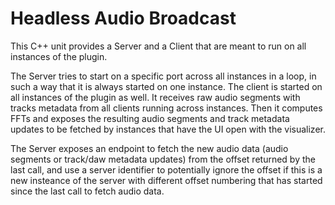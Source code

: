 # Headless Audio Broadcast

This C++ unit provides a Server and a Client that are meant
to run on all instances of the plugin.

The Server tries to start on a specific port across all instances
in a loop, in such a way that it is always started on one instance.
The client is started on all instances of the plugin as well.
It receives raw audio segments with tracks metadata from all clients
running across instances. Then it computes FFTs and exposes the resulting audio segments
and track metadata updates to be fetched by instances that have
the UI open with the visualizer.

The Server exposes an endpoint to fetch the new audio data (audio segments or track/daw metadata updates)
from the offset returned by the last call, and use a server identifier to potentially
ignore the offset if this is a new insteance of the server with different offset numbering that has
started since the last call to fetch audio data.
